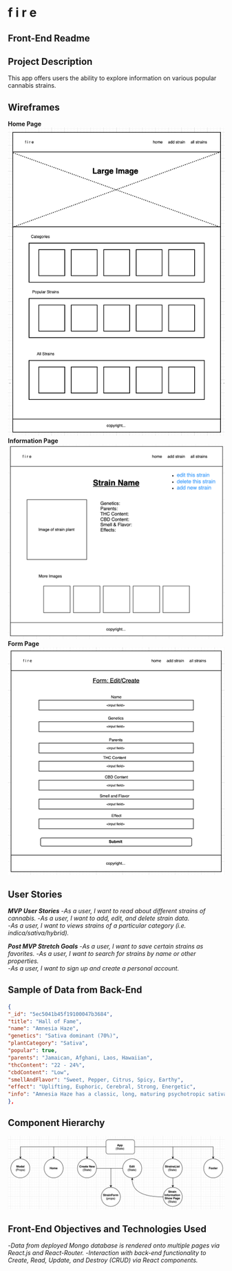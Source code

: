 # f i r e

## Front-End Readme

## Project Description

This app offers users the ability to explore information on various popular cannabis strains.

## Wireframes

**Home Page**  
![Home Page](/public/front-end-images/home-page-wireframe-png.png)  
**Information Page**  
![Information Page](/public/front-end-images/show-page-wireframe-png.png)
**Form Page**
![Form Page](/public/front-end-images/form-page-wireframe-png.png)

## User Stories

_**MVP User Stories**_ 
-_As a user, I want to read about different strains of cannabis._ 
-_As a user, I want to add, edit, and delete strain data._  
-_As a user, I want to views strains of a particular category (i.e. indica/sativa/hybrid)._

_**Post MVP Stretch Goals**_ 
-_As a user, I want to save certain strains as favorites._ 
-_As a user, I want to search for strains by name or other properties._  
-_As a user, I want to sign up and create a personal account._

## Sample of Data from Back-End

```json
{
"_id": "5ec5041b45f19100047b3684",
"title": "Hall of Fame",
"name": "Amnesia Haze",
"genetics": "Sativa dominant (70%)",
"plantCategory": "Sativa",
"popular": true,
"parents": "Jamaican, Afghani, Laos, Hawaiian",
"thcContent": "22 - 24%",
"cbdContent": "Low",
"smellAndFlavor": "Sweet, Pepper, Citrus, Spicy, Earthy",
"effect": "Uplifting, Euphoric, Cerebral, Strong, Energetic",
"info": "Amnesia Haze has a classic, long, maturing psychotropic sativa lineage tamed with a dash of dense mountain indica. Two land-races and a hybrid have been expertly combined to produce a THC powerhouse that has an effect that even the most experienced cannabis aficionados will find undeniable and insistent. Amnesia Haze has dense flower clusters that are hard to the touch when cured lovingly. So well-crystallised are the firm nuggets, that they seem to have been lightly glazed with some kind of exotic cardamom and lime, marjoram and mandarin flavoured toffee that sparkles and refracts the light. The overdrive trichome production makes Amnesia Haze prized for hashes and other extractions. Warmed and twenty tonne pressed, the clear honey-coloured 22% THC resin waterfalls are a sticky sight to behold and an incomparable aromatic revelation.",
},
```

## Component Hierarchy

![Component Hierarchy](/public/front-end-images/component-tree-png.png)

## Front-End Objectives and Technologies Used

 -_Data from deployed Mongo database is rendered onto multiple pages via React.js and React-Router._
 -_Interaction with back-end functionality to Create, Read, Update, and Destroy (CRUD) via React components._
